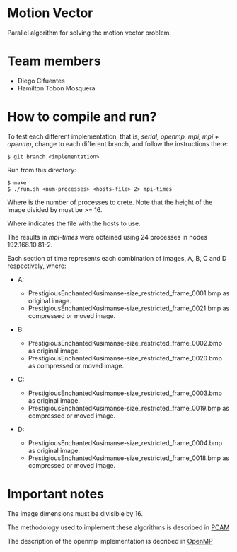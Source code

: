 # Motion Vector
Parallel algorithm for solving the motion vector problem.

# Team members
- Diego Cifuentes
- Hamilton Tobon Mosquera

# How to compile and run?

To test each different implementation, that is, *serial, openmp, mpi, mpi + openmp*, change to each different branch, and follow the instructions there:

```
$ git branch <implementation>
```

Run from this directory:
```
$ make
$ ./run.sh <num-processes> <hosts-file> 2> mpi-times
```

Where <num-processes> is the number of processes to crete. Note that the height of the image divided by <num-processes> must be >= 16.

Where <hosts-file> indicates the file with the hosts to use.

The results in *mpi-times* were obtained using 24 processes in nodes 192.168.10.81-2.

Each section of time represents each combination of images, A, B, C and D respectively, where:
- A:
  * PrestigiousEnchantedKusimanse-size_restricted_frame_0001.bmp as original image.
  * PrestigiousEnchantedKusimanse-size_restricted_frame_0021.bmp as compressed or moved image.

- B:
  * PrestigiousEnchantedKusimanse-size_restricted_frame_0002.bmp as original image.
  * PrestigiousEnchantedKusimanse-size_restricted_frame_0020.bmp as compressed or moved image.

- C:
  * PrestigiousEnchantedKusimanse-size_restricted_frame_0003.bmp as original image.
  * PrestigiousEnchantedKusimanse-size_restricted_frame_0019.bmp as compressed or moved image.

- D:
  * PrestigiousEnchantedKusimanse-size_restricted_frame_0004.bmp as original image.
  * PrestigiousEnchantedKusimanse-size_restricted_frame_0018.bmp as compressed or moved image.

# Important notes

The image dimensions must be divisible by 16.

The methodology used to implement these algorithms is described in [PCAM](https://github.com/hamax97/motion-vector/blob/master/pcam.md)

The description of the openmp implementation is decribed in [OpenMP](https://github.com/hamax97/motion-vector/blob/master/openmp.md)